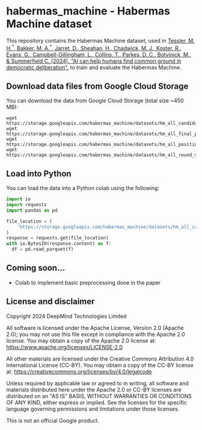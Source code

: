 # habermas_machine - Habermas Machine dataset

This repository contains the Habermas Machine dataset, used in
[Tessler, M. H.<sup>\*</sup>, Bakker, M. A.<sup>\*</sup>, Jarret, D., Sheahan, H., Chadwick, M. J., Koster, R., Evans, G., Campbell-Gillingham, L., Collins, T., Parkes, D. C., Botvinick, M., & Summerfield C. (2024). "AI can help humans find common ground in democratic deliberation".]()
to train and evaluate the Habermas Machine.


## Download data files from Google Cloud Storage

You can download the data from Google Cloud Storage (total size ~450 MB):

```shell
wget https://storage.googleapis.com/habermas_machine/datasets/hm_all_candidate_comparisons.parquet
wget https://storage.googleapis.com/habermas_machine/datasets/hm_all_final_preference_rankings.parquet
wget https://storage.googleapis.com/habermas_machine/datasets/hm_all_position_statement_ratings.parquet
wget https://storage.googleapis.com/habermas_machine/datasets/hm_all_round_survey_responses.parquet
```

## Load into Python

You can load the data into a Python colab using the following:

```python
import io
import requests
import pandas as pd

file_location = (
    'https://storage.googleapis.com/habermas_machine/datasets/hm_all_candidate_comparisons.parquet'
)
response = requests.get(file_location)
with io.BytesIO(response.content) as f:
  df = pd.read_parquet(f)
```

## Coming soon...

- Colab to implement basic preprocessing done in the paper

## License and disclaimer

Copyright 2024 DeepMind Technologies Limited

All software is licensed under the Apache License, Version 2.0 (Apache 2.0);
you may not use this file except in compliance with the Apache 2.0 license.
You may obtain a copy of the Apache 2.0 license at:
https://www.apache.org/licenses/LICENSE-2.0

All other materials are licensed under the Creative Commons Attribution 4.0
International License (CC-BY). You may obtain a copy of the CC-BY license at:
https://creativecommons.org/licenses/by/4.0/legalcode

Unless required by applicable law or agreed to in writing, all software and
materials distributed here under the Apache 2.0 or CC-BY licenses are
distributed on an "AS IS" BASIS, WITHOUT WARRANTIES OR CONDITIONS OF ANY KIND,
either express or implied. See the licenses for the specific language governing
permissions and limitations under those licenses.

This is not an official Google product.
